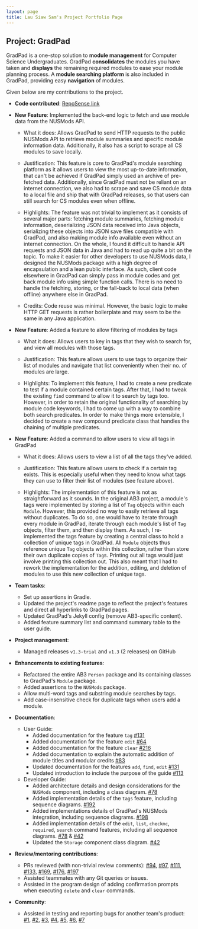 ```yaml
---
layout: page
title: Lau Siaw Sam's Project Portfolio Page
---
```


## Project: GradPad

GradPad is a one-stop solution to **module management** for Computer Science Undergraduates.
GradPad **consolidates** the modules you have taken and **displays** the remaining required modules to
ease your module planning process. A **module searching platform** is also included in GradPad, providing easy
**navigation** of modules.

Given below are my contributions to the project.

* **Code contributed**: [RepoSense link](https://nus-cs2103-ay2021s1.github.io/tp-dashboard/#breakdown=true&search=silvernitro&sort=groupTitle&sortWithin=title&since=2020-08-14&timeframe=commit&mergegroup=&groupSelect=groupByRepos&checkedFileTypes=docs~functional-code~test-code~other)

* **New Feature**: Implemented the back-end logic to fetch and use module data from the NUSMods API.
  * What it does: Allows GradPad to send HTTP requests to the public NUSMods API to retrieve module summaries 
  and specific module information data. Additionally, it also has a script to scrape all CS modules to save locally.
  
  * Justification: This feature is core to GradPad's module searching platform as it allows users to view
  the most up-to-date information, that can't be achieved if GradPad simply used an archive of pre-fetched data.
  Additionally, since GradPad must not be reliant on an internet connection, we also had to scrape and save CS
  module data to a local file and ship that with GradPad releases, so that users can still search for CS modules
  even when offline.
  
  * Highlights: The feature was not trivial to implement as it consists of several major parts: fetching module
   summaries, fetching module information, deserializing JSON data received into Java objects, serializing these
   objects into JSON save files compatible with GradPad, and also making module info available even without an internet
   connection. On the whole, I found it difficult to handle API requests and JSON data in Java and had to read up
   quite a bit on the topic.
   To make it easier for other developers to use NUSMods data,
   I designed the NUSMods package with a high degree of encapsulation and a lean public interface.
   As such, client code elsewhere in GradPad can simply pass in module codes and get back module info using simple
   function calls. There is no need to handle the fetching, storing, or the fall-back to local data (when offline)
   anywhere else in GradPad.
    
  * Credits: Code reuse was minimal. However, the basic logic to make HTTP GET requests is rather boilerplate and may
   seem to be the same in any Java application.

* **New Feature**: Added a feature to allow filtering of modules by tags
    * What it does: Allows users to key in tags that they wish to search for, and view all modules with those tags.
    
    * Justification: This feature allows users to use tags to organize their list of modules and navigate that list
    conveniently when their no. of modules are large.
    
    * Highlights: To implement this feature, I had to create a new predicate to test if a module contained certain tags.
    After that, I had to tweak the existing `find` command to allow it to search by tags too. However, in order to
    retain the original functionality of searching by module code keywords, I had to come up with a way to combine
    both search predicates. In order to make things more extensible, I decided to create a new compound predicate class
    that handles the chaining of multiple predicates.      
    
<div style="page-break-after: always;"></div>
     
* **New Feature**: Added a command to allow users to view all tags in GradPad
    * What it does: Allows users to view a list of all the tags they've added.
    
    * Justification: This feature allows users to check if a certain tag exists. This is especially useful when they
     need to know what tags they can use to filter their list of modules (see feature above).
    
    * Highlights: The implementation of this feature is not as straightforward as it sounds. In the original AB3
    project, a module's tags were implemented by storing a list of `Tag` objects within each `Module`.
    However, this provided no way to easily retrieve all tags without duplicates. To do so, one would
    have to iterate through every module in GradPad, iterate through each module's list of `Tag` objects, filter them,
    and then display them.
    As such, I re-implemented the tags feature by creating a central class to hold a collection of unique tags in
    GradPad. All `Module` objects thus reference unique `Tag` objects within this collection, rather than store their
    own duplicate copies of `Tag`s. Printing out all tags would just involve printing this collection out. This
    also meant that I had to rework the implementation for the addition, editing, and deletion of modules to use
    this new collection of unique tags.

* **Team tasks**:
  * Set up assertions in Gradle.
  * Updated the project's readme page to reflect the project's features and direct all hyperlinks to GradPad pages.
  * Updated GradPad's Jekyll config (remove AB3-specific content).
  * Added feature summary list and command summary table to the user guide.
  
* **Project management**:
  * Managed releases `v1.3-trial` and `v1.3` (2 releases) on GitHub

* **Enhancements to existing features**:
  * Refactored the entire AB3 `Person` package and its containing classes to GradPad's `Module` package.
  * Added assertions to the `NUSMods` package.
  * Allow multi-word tags and substring module searches by tags.
  * Add case-insensitive check for duplicate tags when users add a module.

* **Documentation**:
  * User Guide:
    * Added documentation for the feature `tag` [\#131](https://github.com/AY2021S1-CS2103T-T09-1/tp/pull/131)
    * Added documentation for the feature `edit` [\#64](https://github.com/AY2021S1-CS2103T-T09-1/tp/pull/64)
    * Added documentation for the feature `clear` [\#216](https://github.com/AY2021S1-CS2103T-T09-1/tp/pull/216)
    * Added documentation to explain the automatic addition of module titles and modular credits 
    [\#83](https://github.com/AY2021S1-CS2103T-T09-1/tp/pull/64)
    * Updated documentation for the features `add`, `find`, `edit` 
    [\#131](https://github.com/AY2021S1-CS2103T-T09-1/tp/pull/131)
    * Updated introduction to include the purpose of the guide
    [\#113](https://github.com/AY2021S1-CS2103T-T09-1/tp/pull/113)
  * Developer Guide:
    * Added architecture details and design considerations for the `NUSMods` component, including a class diagram.
    [\#78](https://github.com/AY2021S1-CS2103T-T09-1/tp/pull/78)
    * Added implementation details of the `tags` feature, including sequence diagrams.
    [\#192](https://github.com/AY2021S1-CS2103T-T09-1/tp/pull/192)
    * Added implementations details of GradPad's NUSMods integration, including sequence diagrams.
    [\#198](https://github.com/AY2021S1-CS2103T-T09-1/tp/pull/198)
    * Added implementation details of the `edit`, `list`, `checkmc`, `required`, `search` command features, including
    all sequence diagrams.
    [\#78](https://github.com/AY2021S1-CS2103T-T09-1/tp/pull/78) & 
    [\#42](https://github.com/AY2021S1-CS2103T-T09-1/tp/pull/42)
    * Updated the `Storage` component class diagram.
    [\#42](https://github.com/AY2021S1-CS2103T-T09-1/tp/pull/42)

* **Review/mentoring contributions**:
  * PRs reviewed (with non-trivial review comments): [\#94](https://github.com/AY2021S1-CS2103T-T09-1/tp/pull/94), 
  [\#97](https://github.com/AY2021S1-CS2103T-T09-1/tp/pull/97), 
  [\#111](https://github.com/AY2021S1-CS2103T-T09-1/tp/pull/111),
  [\#133](https://github.com/AY2021S1-CS2103T-T09-1/tp/pull/133), 
  [\#169](https://github.com/AY2021S1-CS2103T-T09-1/tp/pull/169),
  [\#176](https://github.com/AY2021S1-CS2103T-T09-1/tp/pull/176),
  [\#197](https://github.com/AY2021S1-CS2103T-T09-1/tp/pull/197)
  * Assisted teammates with any Git queries or issues.
  * Assisted in the program design of adding confirmation prompts when executing `delete` and `clear` commands.
  
* **Community**:
  * Assisted in testing and reporting bugs for another team's product:
  [\#1](https://github.com/Silvernitro/ped/issues/1),
  [\#2](https://github.com/Silvernitro/ped/issues/2),
  [\#3](https://github.com/Silvernitro/ped/issues/3),
  [\#4](https://github.com/Silvernitro/ped/issues/4),
  [\#5](https://github.com/Silvernitro/ped/issues/5),
  [\#6](https://github.com/Silvernitro/ped/issues/6),
  [\#7](https://github.com/Silvernitro/ped/issues/7)
